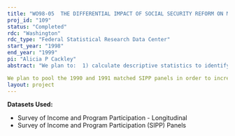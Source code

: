 ```yaml
---
title: "WO98-05  THE DIFFERENTIAL IMPACT OF SOCIAL SECURITY REFORM ON MINORITIES"
proj_id: "109"
status: "Completed"
rdc: "Washington"
rdc_type: "Federal Statistical Research Data Center"
start_year: "1998"
end_year: "1999"
pi: "Alicia P Cackley"
abstract: "We plan to:  1) calculate descriptive statistics to identify differences across minority and nonminority populations with respect to demographic characteristics, benefits received, work patterns, and rates of return from Social Security;  2) estimate a tobit model of the percent of total assets invested in risky assets, as a function of race and other characteristics;  3) estimate probit models of the probability of receiving disability or survivor benefits as a function of race and other characteristics; 4)  calculate "moneysworth" measures such as a rate of return to Social Security, benefits net of taxes paid to Social Security, and a benefit/tax ratio, done separately for minorities and nonminorities.

We plan to pool the 1990 and 1991 matched SIPP panels in order to increase our sample of minority households and make the minority breakdowns possible.  As soon as they are available we will do similar analyses with the matched 1992-1993 SIPP panels.  We also plan to use the 1984 matched SIPP panel to explore the possibility of analyzing lifetime returns to Social Security on a sample of deceased beneficiaries."
layout: project
---
```


**Datasets Used:**

  - Survey of Income and Program Participation - Longitudinal 
  - Survey of Income and Program Participation (SIPP) Panels 

